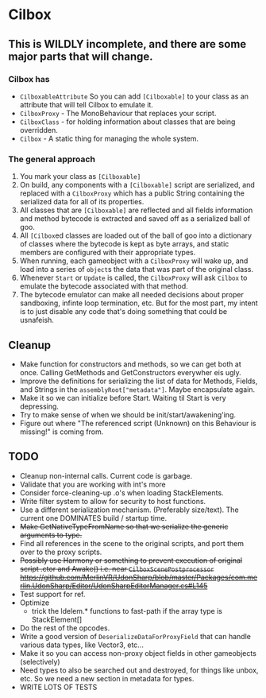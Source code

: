 # Cilbox

## This is WILDLY incomplete, and there are some major parts that will change.

### Cilbox has
 * `CilboxableAttribute` So you can add `[Cilboxable]` to your class as an attribute that will tell Cilbox to emulate it.
 * `CilboxProxy` - The MonoBehaviour that replaces your script.
 * `CilboxClass` - for holding information about classes that are being overridden.
 * `Cilbox` - A static thing for managing the whole system.

### The general approach
1. You mark your class as `[Cilboxable]`
2. On build, any components with a `[Cilboxable]` script are serialized, and replaced with a `CilboxProxy` which has a public String containing the serialized data for all of its properties.
3. All classes that are `[Cilboxable]` are reflected and all fields information and method bytecode is extracted and saved off as a serialized ball of goo.
4. All `[Cilbox`ed classes are loaded out of the ball of goo into a dictionary of classes where the bytecode is kept as byte arrays, and static members are configured with their appropriate types.
5. When running, each gameobject with a `CilboxProxy` will wake up, and load into a series of `object`s the data that was part of the original class.
6. Whenever `Start` or `Update` is called, the `CilboxProxy` will ask `Cilbox` to emulate the bytecode associated with that method.
7. The bytecode emulator can make all needed decisions about proper sandboxing, infinte loop termination, etc. But for the most part, my intent is to just disable any code that's doing something that could be usnafeish.

## Cleanup
 * Make function for constructors and methods, so we can get both at once.  Calling GetMethods and GetConstructors everywher eis ugly.
 * Improve the definitions for serializing the list of data for Methods, Fields, and Strings in the `assemblyRoot["metadata"]`. Maybe encapsulate again.  
 * Make it so we can initialize before Start.  Waiting til Start is very depressing.
 * Try to make sense of when we should be init/start/awakening'ing.
 * Figure out where "The referenced script (Unknown) on this Behaviour is missing!" is coming from.

## TODO
 * Cleanup non-internal calls.  Current code is garbage.
 * Validate that you are working with int's more
 * Consider force-cleaning-up .o's when loading StackElements.
 * Write filter system to allow for security to host functions.
 * Use a different serialization mechanism. (Preferably size/text).  The current one DOMINATES build / startup time.
 * ~~Make GetNativeTypeFromName so that we serialize the generic arguments to type.~~
 * Find all references in the scene to the original scripts, and port them over to the proxy scripts.
 * ~~Possibly use Harmony or something to prevent execution of original script .ctor and Awake() i.e. near `CilboxScenePostprocessor` https://github.com/MerlinVR/UdonSharp/blob/master/Packages/com.merlin.UdonSharp/Editor/UdonSharpEditorManager.cs#L145~~
 * Test support for ref.
 * Optimize
   * trick the ldelem.* functions to fast-path if the array type is StackElement[]
 * Do the rest of the opcodes.
 * Write a good version of `DeserializeDataForProxyField` that can handle various data types, like Vector3, etc...
 * Make it so you can access non-proxy object fields in other gameobjects (selectively)
 * Need types to also be searched out and destroyed, for things like unbox, etc.  So we need a new section in metadata for types.
 * WRITE LOTS OF TESTS

